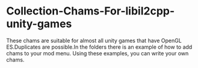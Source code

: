 # Collection-Chams-For-libil2cpp-unity-games
These chams are suitable for almost all unity games that have OpenGL ES.Duplicates are possible.In the folders there is an example of how to add chams to your mod menu. Using these examples, you can write your own chams.

